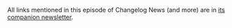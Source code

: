 All links mentioned in this episode of Changelog News (and more) are in [its companion newsletter](https://changelog.com/news/93/email).